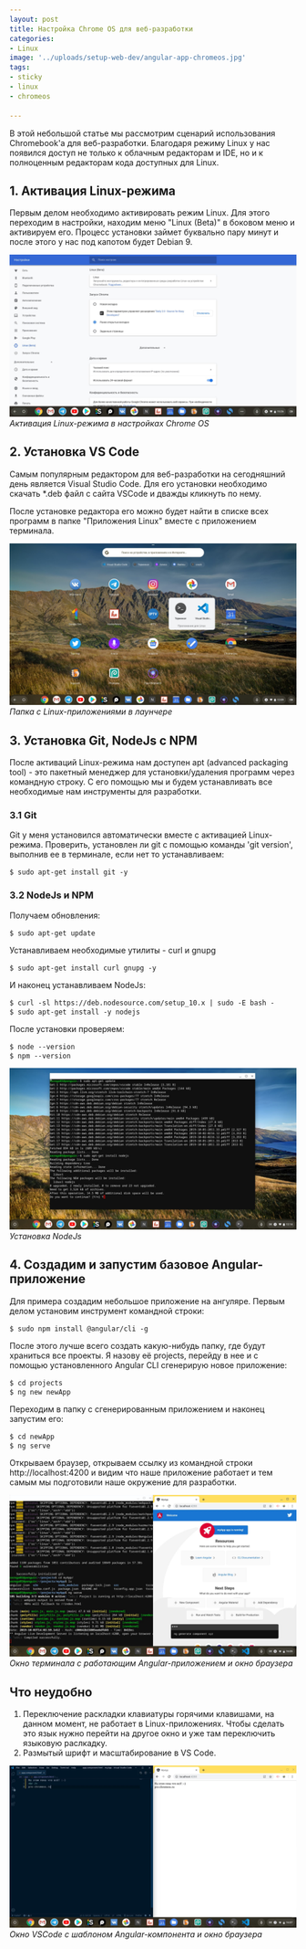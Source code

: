 ```yaml
---
layout: post
title: Настройка Chrome OS для веб-разработки
categories:
- Linux
image: '../uploads/setup-web-dev/angular-app-chromeos.jpg'
tags:
- sticky
- linux
- chromeos

---
```

В этой небольшой статье мы рассмотрим сценарий использования Chromebook'а для веб-разработки. Благодаря режиму Linux у нас появился доступ не только к облачным редакторам и IDE, но и к полноценным редакторам кода доступных для Linux.

## 1. Активация Linux-режима

Первым делом необходимо активировать режим Linux. Для этого переходим в настройки, находим меню "Linux (Beta)" в боковом меню и активируем его. Процесс установки займет буквально пару минут и после этого у нас под капотом будет Debian 9.

![Linux Mode Chrome OS](../uploads/setup-web-dev/aktivaciya-linux-rezhima.jpg "Активация Linux-режима в настройках Chrome OS")
*Активация Linux-режима в настройках Chrome OS*

## 2. Установка VS Code

Самым популярным редактором для веб-разработки на сегодняшний день является Visual Studio Code. Для его установки необходимо скачать *.deb файл с сайта VSCode и дважды кликнуть по нему.

После установке редактора его можно будет найти в списке всех программ в папке "Приложения Linux" вместе с приложением терминала.

![Chome OS & Linux Apps](../uploads/setup-web-dev/linux-prilozheniya-chromeos.jpg "Папка с Linux-приложениями в лаунчере")
*Папка с Linux-приложениями в лаунчере*

## 3. Установка Git, NodeJs с NPM 

После активаций Linux-режима нам доступен apt (advanced packaging tool) - это пакетный менеджер для установки/удаления программ через командную строку. С его помощью мы и будем устанавливать все необходимые нам инструменты для разработки. 

### 3.1 Git

Git у меня установился автоматически вместе с активацией Linux-режима. Проверить, установлен ли git с помощью команды 'git version', выполнив ее в терминале, если нет то устанавливаем:

    $ sudo apt-get install git -y

### 3.2 NodeJs и NPM

Получаем обновления:

    $ sudo apt-get update

Устанавливаем необходимые утилиты - curl и gnupg

    $ sudo apt-get install curl gnupg -y

И наконец устанавливаем NodeJs:

    $ curl -sl https://deb.nodesource.com/setup_10.x | sudo -E bash -
    $ sudo apt-get install -y nodejs

После установки проверяем:

    $ node --version
    $ npm --version


![Установка NodeJs](../uploads/setup-web-dev/ustanovka-nodejs-10-chromeos.jpg "Установка NodeJs")
*Установка NodeJs*

## 4\. Создадим и запустим базовое Angular-приложение 

Для примера создадим небольшое приложение на ангуляре. Первым делом установим инструмент командной строки:

    $ sudo npm install @angular/cli -g

После этого лучше всего создать какую-нибудь папку, где будут храниться все проекты. Я назову её projects, перейду в нее и с помощью установленного Angular CLI сгенерирую новое приложение:

    $ cd projects
    $ ng new newApp

Переходим в папку с сгенерированным приложением и наконец запустим его:

    $ cd newApp
    $ ng serve

Открываем браузер, открываем ссылку из командной строки http://localhost:4200 и видим что наше приложение работает и тем самым мы подготовили наше окружение для разработки.

![Termina & Angular App](../uploads/setup-web-dev/angular-app-chromeos.jpg "Окно терминала с работающим приложением и окно браузера")
*Окно терминала с работающим Angular-приложением и окно браузера*

## Что неудобно 

1. Переключение раскладки клавиатуры горячими клавишами, на данном момент, не работает в Linux-приложениях. Чтобы сделать это язык нужно перейти на другое окно и уже там переключить языковую раслкадку.
2. Размытый шрифт и масштабирование в VS Code.

![VSCode & Chrome Broweser](../uploads/setup-web-dev/vscode-browser-angular.jpg "Окно редактора с шаблоном Angular-компонента и окно браузера")
*Окно VSCode с шаблоном Angular-компонента и окно браузера*